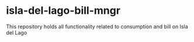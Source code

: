 # isla-del-lago-bill-mngr
This repository holds all functionality related to consumption and bill on Isla del Lago
